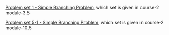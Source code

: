 [Problem set 1 - Simple Branching Problem](https://drive.google.com/file/d/1CE61LgnKFk0TNbmPt459Li1D_KFWHxVz/view), which set is given in course-2 module-3.5 

[Problem set 5-1 - Simple Branching Problem](https://drive.google.com/file/d/1RHQT9LuXOhNkW3NCGQ8FRldBuB73Ofek/view), which set is given in course-2 module-10.5 

